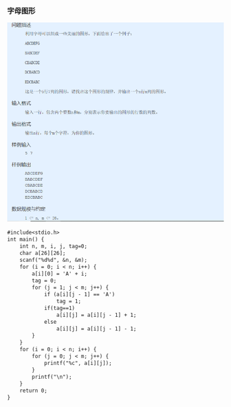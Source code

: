 ### 字母图形

![](https://github.com/wkrkk/RandomPictures/blob/master/TIM%E6%88%AA%E5%9B%BE20190225205144.png?raw=true)

```
#include<stdio.h>
int main() {
	int n, m, i, j, tag=0;
	char a[26][26];
	scanf("%d%d", &n, &m);
	for (i = 0; i < n; i++) {
		a[i][0] = 'A' + i;
		tag = 0;
		for (j = 1; j < m; j++) {
			if (a[i][j - 1] == 'A')
				tag = 1;
			if(tag==1)
				a[i][j] = a[i][j - 1] + 1;
			else
				a[i][j] = a[i][j - 1] - 1;
		}
	}
	for (i = 0; i < n; i++) {
		for (j = 0; j < m; j++) {
			printf("%c", a[i][j]);
		}
		printf("\n");
	}
	return 0;
}
```

